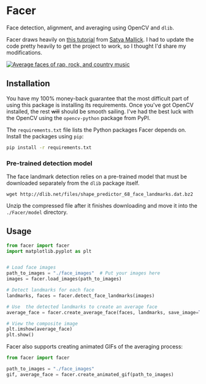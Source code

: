 # Facer

Face detection, alignment, and averaging using OpenCV and `dlib`.

Facer draws heavily on [this tutorial](https://www.learnopencv.com/average-face-opencv-c-python-tutorial/) from [Satya Mallick](https://github.com/spmallick). I had to update the code pretty heavily to get the project to work, so I thought I'd share my modifications.

[![Average faces of rap, rock, and country music](AverageFaces_RapRockCountry.png)](https://www.reddit.com/r/dataisbeautiful/comments/crxrud/the_average_faces_of_rap_rock_and_country/)

## Installation

You have my 100% money-back guarantee that the most difficult part of using this package is installing its requirements. Once you've got OpenCV installed, the rest ~~will~~ should be smooth sailing. I've had the best luck with the OpenCV using the `opencv-python` package from PyPI.


The `requirements.txt` file lists the Python packages Facer depends on. Install the packages using `pip`:

```bash
pip install -r requirements.txt
```

### Pre-trained detection model

The face landmark detection relies on a pre-trained model that must be downloaded separately from the `dlib` package itself.

```shell
wget http://dlib.net/files/shape_predictor_68_face_landmarks.dat.bz2
```

Unzip the compressed file after it finishes downloading and move it into the `./Facer/model` directory.

## Usage

```python
from facer import facer
import matplotlib.pyplot as plt


# Load face images
path_to_images = "./face_images"  # Put your images here
images = facer.load_images(path_to_images)

# Detect landmarks for each face
landmarks, faces = facer.detect_face_landmarks(images)

# Use  the detected landmarks to create an average face
average_face = facer.create_average_face(faces, landmarks, save_image=True)

# View the composite image
plt.imshow(average_face)
plt.show()
```

Facer also supports creating animated GIFs of the averaging process:

```python
from facer import facer

path_to_images = "./face_images"
gif, average_face = facer.create_animated_gif(path_to_images)
```
